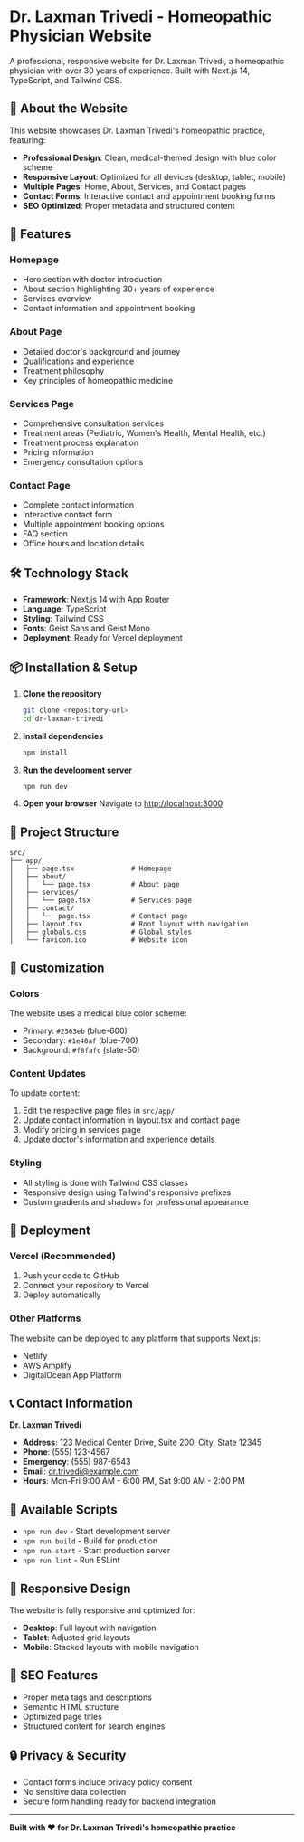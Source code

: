 # Dr. Laxman Trivedi - Homeopathic Physician Website

A professional, responsive website for Dr. Laxman Trivedi, a homeopathic physician with over 30 years of experience. Built with Next.js 14, TypeScript, and Tailwind CSS.

## 🏥 About the Website

This website showcases Dr. Laxman Trivedi's homeopathic practice, featuring:

- **Professional Design**: Clean, medical-themed design with blue color scheme
- **Responsive Layout**: Optimized for all devices (desktop, tablet, mobile)
- **Multiple Pages**: Home, About, Services, and Contact pages
- **Contact Forms**: Interactive contact and appointment booking forms
- **SEO Optimized**: Proper metadata and structured content

## 🚀 Features

### Homepage
- Hero section with doctor introduction
- About section highlighting 30+ years of experience
- Services overview
- Contact information and appointment booking

### About Page
- Detailed doctor's background and journey
- Qualifications and experience
- Treatment philosophy
- Key principles of homeopathic medicine

### Services Page
- Comprehensive consultation services
- Treatment areas (Pediatric, Women's Health, Mental Health, etc.)
- Treatment process explanation
- Pricing information
- Emergency consultation options

### Contact Page
- Complete contact information
- Interactive contact form
- Multiple appointment booking options
- FAQ section
- Office hours and location details

## 🛠️ Technology Stack

- **Framework**: Next.js 14 with App Router
- **Language**: TypeScript
- **Styling**: Tailwind CSS
- **Fonts**: Geist Sans and Geist Mono
- **Deployment**: Ready for Vercel deployment

## 📦 Installation & Setup

1. **Clone the repository**
   ```bash
   git clone <repository-url>
   cd dr-laxman-trivedi
   ```

2. **Install dependencies**
   ```bash
   npm install
   ```

3. **Run the development server**
   ```bash
   npm run dev
   ```

4. **Open your browser**
   Navigate to [http://localhost:3000](http://localhost:3000)

## 📁 Project Structure

```
src/
├── app/
│   ├── page.tsx              # Homepage
│   ├── about/
│   │   └── page.tsx          # About page
│   ├── services/
│   │   └── page.tsx          # Services page
│   ├── contact/
│   │   └── page.tsx          # Contact page
│   ├── layout.tsx            # Root layout with navigation
│   ├── globals.css           # Global styles
│   └── favicon.ico           # Website icon
```

## 🎨 Customization

### Colors
The website uses a medical blue color scheme:
- Primary: `#2563eb` (blue-600)
- Secondary: `#1e40af` (blue-700)
- Background: `#f8fafc` (slate-50)

### Content Updates
To update content:
1. Edit the respective page files in `src/app/`
2. Update contact information in layout.tsx and contact page
3. Modify pricing in services page
4. Update doctor's information and experience details

### Styling
- All styling is done with Tailwind CSS classes
- Responsive design using Tailwind's responsive prefixes
- Custom gradients and shadows for professional appearance

## 🚀 Deployment

### Vercel (Recommended)
1. Push your code to GitHub
2. Connect your repository to Vercel
3. Deploy automatically

### Other Platforms
The website can be deployed to any platform that supports Next.js:
- Netlify
- AWS Amplify
- DigitalOcean App Platform

## 📞 Contact Information

**Dr. Laxman Trivedi**
- **Address**: 123 Medical Center Drive, Suite 200, City, State 12345
- **Phone**: (555) 123-4567
- **Emergency**: (555) 987-6543
- **Email**: dr.trivedi@example.com
- **Hours**: Mon-Fri 9:00 AM - 6:00 PM, Sat 9:00 AM - 2:00 PM

## 🔧 Available Scripts

- `npm run dev` - Start development server
- `npm run build` - Build for production
- `npm run start` - Start production server
- `npm run lint` - Run ESLint

## 📱 Responsive Design

The website is fully responsive and optimized for:
- **Desktop**: Full layout with navigation
- **Tablet**: Adjusted grid layouts
- **Mobile**: Stacked layouts with mobile navigation

## 🎯 SEO Features

- Proper meta tags and descriptions
- Semantic HTML structure
- Optimized page titles
- Structured content for search engines

## 🔒 Privacy & Security

- Contact forms include privacy policy consent
- No sensitive data collection
- Secure form handling ready for backend integration

---

**Built with ❤️ for Dr. Laxman Trivedi's homeopathic practice**
